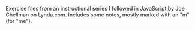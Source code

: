 Exercise files from an instructional series I followed in JavaScript by Joe Chellman on Lynda.com. 
Includes some notes, mostly marked with an "m" (for "me").
